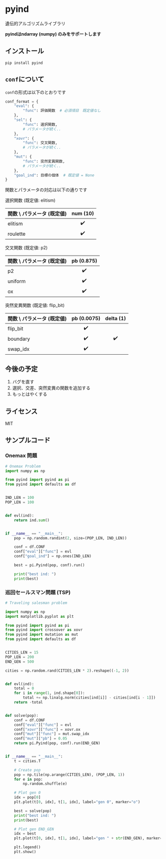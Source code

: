 # pyind
遺伝的アルゴリズムライブラリ

**pyindはndarray (numpy) のみをサポートします**

## インストール
``pip install pyind``

## `conf`について
`conf`の形式は以下のとおりです
```python
conf_format = {
    "eval": {
        "func": 評価関数  # 必須項目　既定値なし
    },
    "sel": {
        "func": 選択関数,
        # パラメータが続く..
    },
    "xovr": {
        "func": 交叉関数,
        # パラメータが続く..
    },
    "mut": {
        "func": 突然変異関数,
        # パラメータが続く..
    },
    "goal_ind": 目標の個体  # 既定値 = None
}
```
関数とパラメータの対応は以下の通りです

選択関数 (既定値: elitism)

関数 \ パラメータ (既定値) | num (10)
-- | :--:
elitism | :heavy_check_mark:
roulette | :heavy_check_mark:

交叉関数 (既定値: p2)

関数 \ パラメータ (既定値) | pb (0.875)
-- | :--:
p2 | :heavy_check_mark:
uniform | :heavy_check_mark:
ox | :heavy_check_mark:

突然変異関数 (既定値: flip_bit)

関数 \ パラメータ (既定値) | pb (0.0075)| delta (1)
-- | :--: | :--:
flip_bit | :heavy_check_mark:
boundary | :heavy_check_mark: | :heavy_check_mark:
swap_idx | :heavy_check_mark:

## 今後の予定
1. バグを直す
1. 選択、交差、突然変異の関数を追加する
1. もっとはやくする

## ライセンス
MIT

## サンプルコード
### Onemax 問題
```python
# Onemax Problem
import numpy as np

from pyind import pyind as pi
from pyind import defaults as df


IND_LEN = 100
POP_LEN = 100


def evl(ind):
    return ind.sum()


if __name__ == "__main__":
    pop = np.random.randint(2, size=(POP_LEN, IND_LEN))

    conf = df.CONF
    conf["eval"]["func"] = evl
    conf["goal_ind"] = np.ones(IND_LEN)

    best = pi.Pyind(pop, conf).run()

    print("best ind: ")
    print(best)

```
### 巡回セールスマン問題 (TSP)
```python
# Traveling salesman problem

import numpy as np
import matplotlib.pyplot as plt

from pyind import pyind as pi
from pyind import crossover as xovr
from pyind import mutation as mut
from pyind import defaults as df


CITIES_LEN = 15
POP_LEN = 200
END_GEN = 500

cities = np.random.rand(CITIES_LEN * 2).reshape((-1, 2))


def evl(ind):
    total = 0
    for i in range(1, ind.shape[0]):
        total += np.linalg.norm(cities[ind[i]] - cities[ind[i - 1]])
    return -total


def solve(pop):
    conf = df.CONF
    conf["eval"]["func"] = evl
    conf["xovr"]["func"] = xovr.ox
    conf["mut"]["func"] = mut.swap_idx
    conf["mut"]["pb"] = 0.05
    return pi.Pyind(pop, conf).run(END_GEN)


if __name__ == "__main__":
    t = cities.T

    # Create pop
    pop = np.tile(np.arange(CITIES_LEN), (POP_LEN, 1))
    for e in pop:
        np.random.shuffle(e)

    # Plot gen 0
    idx = pop[0]
    plt.plot(t[0, idx], t[1, idx], label="gen 0", marker="o")

    best = solve(pop)
    print("best ind: ")
    print(best)

    # Plot gen END_GEN
    idx = best
    plt.plot(t[0, idx], t[1, idx], label="gen " + str(END_GEN), marker="o")

    plt.legend()
    plt.show()

```
